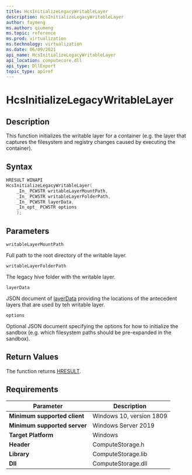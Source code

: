 ```yaml
---
title: HcsInitializeLegacyWritableLayer
description: HcsInitializeLegacyWritableLayer
author: faymeng
ms.author: qiumeng
ms.topic: reference
ms.prod: virtualization
ms.technology: virtualization
ms.date: 06/09/2021
api_name: HcsInitializeLegacyWritableLayer
api_location: computecore.dll
api_type: DllExport
topic_type: apiref
---
```

# HcsInitializeLegacyWritableLayer

## Description

This function initializes the writable layer for a container (e.g. the layer that captures the filesystem and registry changes caused by executing the container).

## Syntax

```cpp
HRESULT WINAPI
HcsInitializeLegacyWritableLayer(
    _In_ PCWSTR writableLayerMountPath,
    _In_ PCWSTR writableLayerFolderPath,
    _In_ PCWSTR layerData,
    _In_opt_ PCWSTR options
    );

```

## Parameters

`writableLayerMountPath`

Full path to the root directory of the writable layer.

`writableLayerFolderPath`

The legacy hive folder with the writable layer.

`layerData`

JSON document of [layerData](./../SchemaReference.md#LayerData) providing the locations of the antecedent layers that are used by teh writable layer.

`options`

Optional JSON document specifying the options for how to initialize the sandbox (e.g. which filesystem paths should be pre-expanded in the sandbox).

## Return Values

The function returns [HRESULT](./HCSHResult.md).

## Requirements

|Parameter|Description|
|---|---|
| **Minimum supported client** | Windows 10, version 1809 |
| **Minimum supported server** | Windows Server 2019 |
| **Target Platform** | Windows |
| **Header** | ComputeStorage.h |
| **Library** | ComputeStorage.lib |
| **Dll** | ComputeStorage.dll |
